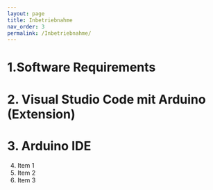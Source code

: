 ```yaml
---
layout: page
title: Inbetriebnahme
nav_order: 3
permalink: /Inbetriebnahme/
---
```


# 1.Software Requirements
# 2. Visual Studio Code mit Arduino (Extension)
# 3. Arduino IDE

4. Item 1
5. Item 2
6. Item 3